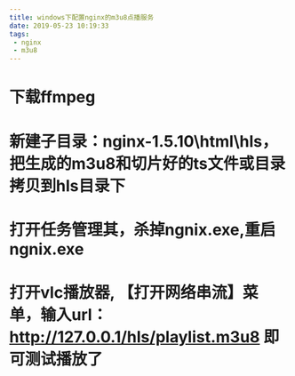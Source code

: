 ```yaml
---
title: windows下配置nginx的m3u8点播服务
date: 2019-05-23 10:19:33
tags:
 - nginx
 - m3u8
---
```

# 下载ffmpeg

# 新建子目录：nginx-1.5.10\html\hls，把生成的m3u8和切片好的ts文件或目录拷贝到hls目录下  

# 打开任务管理其，杀掉ngnix.exe,重启ngnix.exe 

# 打开vlc播放器, 【打开网络串流】菜单，输入url：http://127.0.0.1/hls/playlist.m3u8 即可测试播放了

